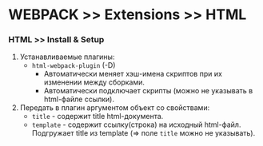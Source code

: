 # WEBPACK >> Extensions >> HTML

### HTML >> Install & Setup
1. Устанавливаемые плагины: 
    - `html-webpack-plugin` (-D)
      - Автоматически меняет хэш-имена скриптов при их изменении между сборками.
      - Автоматически подключает скрипты (можно не указывать в html-файле ссылки).
1. Передать в плагин аргументом объект со свойствами:
    - `title` - содержит title html-документа.  
    - `template` - содержит ссылку(строка) на исходный html-файл.  
    Подгружает title из template (=> поле `title` можно не указывать).